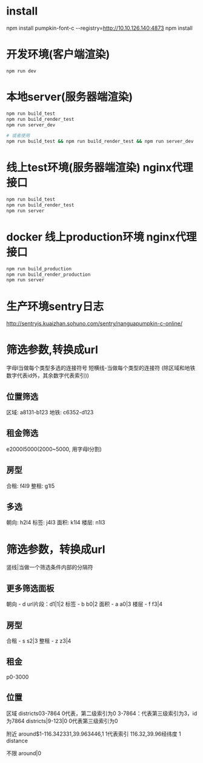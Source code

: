 # install
npm install pumpkin-font-c --registry=http://10.10.126.140:4873
npm install

# 开发环境(客户端渲染)
`npm run dev`

# 本地server(服务器端渲染)

```sh
npm run build_test
npm run build_render_test
npm run server_dev

# 或者使用
npm run build_test && npm run build_render_test && npm run server_dev
```

# 线上test环境(服务器端渲染) nginx代理接口
```sh
npm run build_test
npm run build_render_test
npm run server
```

# docker 线上production环境 nginx代理接口
```sh
npm run build_production
npm run build_render_production
npm run server
```

# 生产环境sentry日志
http://sentryjs.kuaizhan.sohuno.com/sentry/nanguapumpkin-c-online/


# 筛选参数,转换成url
字母l当做每个类型多选的连接符号
短横线-当做每个类型的连接符
(除区域和地铁数字代表id外，其余数字代表索引))

## 位置筛选
区域: a8131-b123
地铁: c6352-d123

## 租金筛选
e2000l5000(2000~5000, 用字母l分割)

## 房型
合租: f4l9
整租: g1l5

## 多选
朝向: h2l4
标签: j4l3
面积: k1l4
楼层: n1l3
## 

# 筛选参数，转换成url
竖线|当做一个筛选条件内部的分隔符
## 更多筛选面板
朝向 - d
url片段：d1|1|2
标签 - b
b0|2
面积 - a
a0|3
楼层 - f
f3|4

## 房型
合租 - s
s2|3
整租 - z
z3|4

## 租金
p0-3000

## 位置
区域
districts$0$3-7864
0代表，第二级索引为0
3-7864：代表第三级索引为3，id为7864
districts|9-123|0
0代表第三级索引为0


附近
around$1-116.342331,39.963446,1
1代表索引
116.32,39.96经纬度
1 distance

不限
around|0
